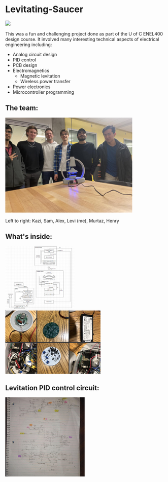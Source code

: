 # Levitating-Saucer


<img src="./images/Saucer%20skeleton%20demo.gif" height="200"  />



This was a fun and challenging project done as part of the U of C ENEL400 design course. It involved many interesting technical aspects of electrical engineering including:
- Analog circuit design
- PID control 
- PCB design
- Electromagnetics
    - Magnetic levitation
    - Wireless power transfer
- Power electronics
- Microcontroller programming  


## The team:  
  
<img src="./images/the%20saucer%20team.jpg" width="400" height="300" />  

Left to right: Kazi, Sam, Alex, Levi (me), Murtaz, Henry  


## What's inside:  

<img src="./images/saucer%20block%20diagram.png" height="200" />
<img src="./images/saucer%20circuit%20parts.png" height="200" />




## Levitation PID control circuit:  
  
<img src="./images/levitation%20control%20circuit.jpg" width="250"/>  


